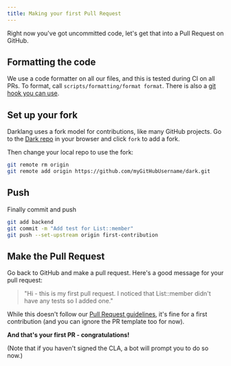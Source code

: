 ```yaml
---
title: Making your first Pull Request
---
```


Right now you've got uncommitted code, let's get that into a Pull Request on
GitHub.

## Formatting the code

We use a code formatter on all our files, and this is tested during CI on all
PRs. To format, call `scripts/formatting/format format`. There is also a
[git hook you can use](https://github.com/darklang/dark/blob/56a800909195829ef757e9a4444409af14c171ac/scripts/formatting/pre-commit-hook.sh).

## Set up your fork

Darklang uses a fork model for contributions, like many GitHub projects. Go to the
[Dark repo](https://darklang.com/darklang/dark) in your browser and click `fork`
to add a fork.

Then change your local repo to use the fork:

```bash
git remote rm origin
git remote add origin https://github.com/myGitHubUsername/dark.git
```

## Push

Finally commit and push

```bash
git add backend
git commit -m "Add test for List::member"
git push --set-upstream origin first-contribution
```

## Make the Pull Request

Go back to GitHub and make a pull request. Here's a good message for your pull
request:

> "Hi - this is my first pull request. I noticed that List::member didn't have
> any tests so I added one."

While this doesn't follow our
[Pull Request guidelines](making-a-pull-request.md#writing-a-successful-pull-request-message),
it's fine for a first contribution (and you can ignore the PR template too for
now).

**And that's your first PR - congratulations!**

(Note that if you haven't signed the CLA, a bot will prompt you to do so now.)
